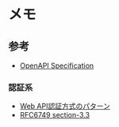 # メモ

## 参考

- [OpenAPI Specification](https://swagger.io/docs/specification/v3_0/about/)

### 認証系

- [Web API認証方式のパターン](https://architecting.hateblo.jp/entry/2020/03/27/033758)
- [RFC6749 section-3.3](https://datatracker.ietf.org/doc/html/rfc6749#section-3.3)
